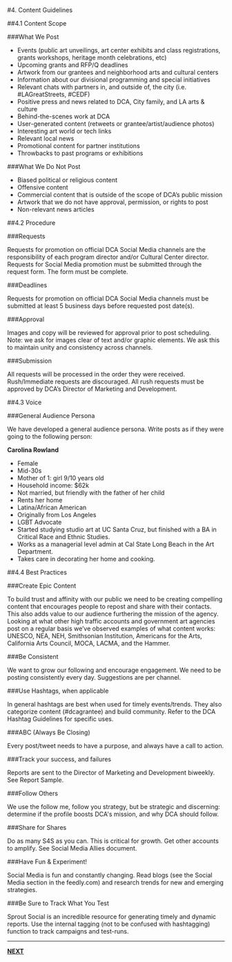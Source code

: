#4. Content Guidelines

##4.1 Content Scope

###What We Post

* Events (public art unveilings, art center exhibits and class registrations, grants workshops, heritage month celebrations, etc) 
* Upcoming grants and RFP/Q deadlines
* Artwork from our grantees and neighborhood arts and cultural centers
* Information about our divisional programming and special initiatives
* Relevant chats with partners in, and outside of, the city (i.e. #LAGreatStreets, #CEDF)
* Positive press and news related to DCA, City family, and LA arts & culture
* Behind-the-scenes work at DCA
* User-generated content (retweets or grantee/artist/audience photos)
* Interesting art world or tech links
* Relevant local news
* Promotional content for partner institutions
* Throwbacks to past programs or exhibitions

###What We Do Not Post

* Biased political or religious content
* Offensive content
* Commercial content that is outside of the scope of DCA’s public mission
* Artwork that we do not have approval, permission, or rights to post
* Non-relevant news articles

##4.2 Procedure

###Requests

Requests for promotion on official DCA Social Media channels are the responsibility of each program director and/or Cultural Center director. Requests for Social Media promotion must be submitted through the request form. The form must be complete.

###Deadlines

Requests for promotion on official DCA Social Media channels must be submitted at least 5 business days before requested post date(s).

###Approval

Images and copy will be reviewed for approval prior to post scheduling. Note: we ask for images clear of text and/or graphic elements. We ask this to maintain unity and consistency across channels.

###Submission

All requests will be processed in the order they were received. Rush/Immediate requests are discouraged. All rush requests must be approved by DCA’s Director of Marketing and Development.

##4.3 Voice

###General Audience Persona

We have developed a general audience persona. Write posts as if they were going to the following person:

**Carolina Rowland**
* Female
* Mid-30s
* Mother of 1: girl 9/10 years old
* Household income: $62k
* Not married, but friendly with the father of her child
* Rents her home
* Latina/African American
* Originally from Los Angeles
* LGBT Advocate
* Started studying studio art at UC Santa Cruz, but finished with a BA in Critical Race and Ethnic Studies.
* Works as a managerial level admin at Cal State Long Beach in the Art Department.
* Takes care in decorating her home and cooking.

##4.4 Best Practices

###Create Epic Content

To build trust and affinity with our public we need to be creating compelling content that encourages people to repost and share with their contacts. This also adds value to our audience furthering the mission of the agency. Looking at what other high traffic accounts and government art agencies post on a regular basis we’ve observed examples of what content works: UNESCO, NEA, NEH, Smithsonian Institution, Americans for the Arts, California Arts Council, MOCA, LACMA, and the Hammer.

###Be Consistent

We want to grow our following and encourage engagement. We need to be posting consistently every day. Suggestions are per channel.

###Use Hashtags, when applicable

In general hashtags are best when used for timely events/trends. They also categorize content (#dcagrantee) and build community. Refer to the DCA Hashtag Guidelines for specific uses.

###ABC (Always Be Closing)

Every post/tweet needs to have a purpose, and always have a call to action.

###Track your success, and failures

Reports are sent to the Director of Marketing and Development biweekly. See Report Sample.

###Follow Others

We use the follow me, follow you strategy, but be strategic and discerning: determine if the profile boosts DCA's mission, and why DCA should follow.

###Share for Shares

Do as many S4S as you can. This is critical for growth. Get other accounts to amplify. See Social Media Allies document.

###Have Fun & Experiment!

Social Media is fun and constantly changing. Read blogs (see the Social Media section in the feedly.com) and research trends for new and emerging strategies.

###Be Sure to Track What You Test

Sprout Social is an incredible resource for generating timely and dynamic reports. Use the internal tagging (not to be confused with hashtagging) function to track campaigns and test-runs. 

---

**[NEXT](05_Platform_Specific_Guidelines.md)**
